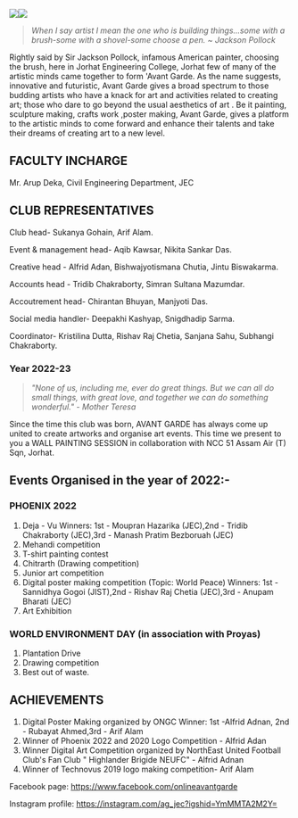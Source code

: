 ![]({backend_url}/clubs/avant-grade/avant-grade-01.jpg)![]({backend_url}/clubs/avant-grade/avant-grade-02.jpg)

> _When I say artist I mean the one who is building things...some with a brush-some with a shovel-some choose a pen. ~ Jackson Pollock_



Rightly said by Sir Jackson Pollock, infamous American painter, choosing the brush, here in Jorhat
Engineering College, Jorhat few of many of the artistic minds came together to form 'Avant Garde. As the
name suggests, innovative and futuristic, Avant Garde gives a broad spectrum to those budding artists who
have a knack for art and activities related to creating art; those who dare to go beyond the usual aesthetics
of art . Be it painting, sculpture making, crafts work ,poster making, Avant Garde, gives a platform to the
artistic minds to come forward and enhance their talents and take their dreams of creating art to a new
level.

## FACULTY INCHARGE

Mr. Arup Deka,
Civil Engineering Department, JEC

## CLUB REPRESENTATIVES

Club head- Sukanya Gohain, Arif Alam.

Event & management head- Aqib Kawsar, Nikita Sankar Das.

Creative head - Alfrid Adan, Bishwajyotismana Chutia, Jintu Biswakarma.

Accounts head - Tridib Chakraborty, Simran Sultana Mazumdar.

Accoutrement head- Chirantan Bhuyan, Manjyoti Das.

Social media handler- Deepakhi Kashyap, Snigdhadip Sarma.

Coordinator- Kristilina Dutta, Rishav Raj Chetia, Sanjana Sahu, Subhangi Chakraborty.

### Year 2022-23

> _"None of us, including me, ever do great things. But we can all do small things, with great love, and together we can do something wonderful." - Mother Teresa_

Since the time this club was born, AVANT GARDE has always come up united to create artworks and
organise art events. This time we present to you a WALL PAINTING SESSION in collaboration with NCC 51
Assam Air (T) Sqn, Jorhat.

## Events Organised in the year of 2022:-

### PHOENIX 2022

1. Deja - Vu
   Winners: 1st - Moupran Hazarika (JEC),2nd - Tridib Chakraborty (JEC),3rd - Manash Pratim Bezboruah
   (JEC)
2. Mehandi competition
3. T-shirt painting contest
4. Chitrarth (Drawing competition)
5. Junior art competition
6. Digital poster making competition (Topic: World Peace)
   Winners: 1st - Sannidhya Gogoi (JIST),2nd - Rishav Raj Chetia (JEC),3rd - Anupam Bharati (JEC)
7. Art Exhibition

### WORLD ENVIRONMENT DAY (in association with Proyas)

1. Plantation Drive
2. Drawing competition
3. Best out of waste.

## ACHIEVEMENTS

1. Digital Poster Making organized by ONGC
   Winner: 1st -Alfrid Adnan, 2nd - Rubayat Ahmed,3rd - Arif Alam
2. Winner of Phoenix 2022 and 2020 Logo Competition - Alfrid Adan
3. Winner Digital Art Competition organized by NorthEast United Football Club's Fan Club " Highlander
   Brigide NEUFC" - Alfrid Adnan
4. Winner of Technovus 2019 logo making competition- Arif Alam

Facebook page: https://www.facebook.com/onlineavantgarde

Instagram profile: https://instagram.com/ag_jec?igshid=YmMMTA2M2Y=
